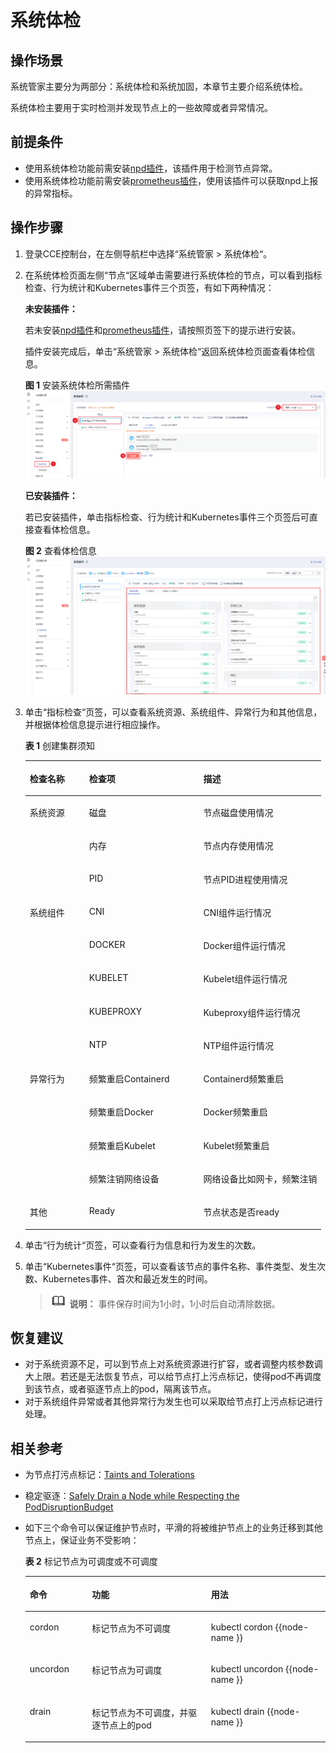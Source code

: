 # 系统体检<a name="cce_01_0218"></a>

## 操作场景<a name="zh-cn_topic_0000001243351889_section1351062732514"></a>

系统管家主要分为两部分：系统体检和系统加固，本章节主要介绍系统体检。

系统体检主要用于实时检测并发现节点上的一些故障或者异常情况。

## 前提条件<a name="zh-cn_topic_0000001243351889_section168785975413"></a>

-   使用系统体检功能前需安装[npd插件](npd-151.md)，该插件用于检测节点异常。
-   使用系统体检功能前需安装[prometheus插件](prometheus-156.md)，使用该插件可以获取npd上报的异常指标。

## 操作步骤<a name="zh-cn_topic_0000001243351889_section13882195819560"></a>

1.  登录CCE控制台，在左侧导航栏中选择“系统管家  \>  系统体检“。
2.  在系统体检页面左侧“节点“区域单击需要进行系统体检的节点，可以看到指标检查、行为统计和Kubernetes事件三个页签，有如下两种情况：

    **未安装插件：**

    若未安装[npd插件](npd-151.md)和[prometheus插件](prometheus-156.md)，请按照页签下的提示进行安装。

    插件安装完成后，单击“系统管家  \>  系统体检“返回系统体检页面查看体检信息。

    **图 1**  安装系统体检所需插件<a name="zh-cn_topic_0000001243351889_fig1685611812461"></a>  
    ![](figures/安装系统体检所需插件.png "安装系统体检所需插件")

    **已安装插件：**

    若已安装插件，单击指标检查、行为统计和Kubernetes事件三个页签后可直接查看体检信息。

    **图 2**  查看体检信息<a name="zh-cn_topic_0000001243351889_fig06331918114"></a>  
    ![](figures/查看体检信息.png "查看体检信息")

3.  单击“指标检查“页签，可以查看系统资源、系统组件、异常行为和其他信息，并根据体检信息提示进行相应操作。

    **表 1**  创建集群须知

    <a name="zh-cn_topic_0000001243351889_table108111152195919"></a>
    <table><thead align="left"><tr id="zh-cn_topic_0000001243351889_row20811252105914"><th class="cellrowborder" valign="top" width="20.03%" id="mcps1.2.4.1.1"><p id="zh-cn_topic_0000001243351889_p14811135212593"><a name="zh-cn_topic_0000001243351889_p14811135212593"></a><a name="zh-cn_topic_0000001243351889_p14811135212593"></a>检查名称</p>
    </th>
    <th class="cellrowborder" valign="top" width="38.59%" id="mcps1.2.4.1.2"><p id="zh-cn_topic_0000001243351889_p15811452145913"><a name="zh-cn_topic_0000001243351889_p15811452145913"></a><a name="zh-cn_topic_0000001243351889_p15811452145913"></a>检查项</p>
    </th>
    <th class="cellrowborder" valign="top" width="41.38%" id="mcps1.2.4.1.3"><p id="zh-cn_topic_0000001243351889_p1418715362071"><a name="zh-cn_topic_0000001243351889_p1418715362071"></a><a name="zh-cn_topic_0000001243351889_p1418715362071"></a>描述</p>
    </th>
    </tr>
    </thead>
    <tbody><tr id="zh-cn_topic_0000001243351889_row88111652155915"><td class="cellrowborder" rowspan="3" valign="top" width="20.03%" headers="mcps1.2.4.1.1 "><p id="zh-cn_topic_0000001243351889_p1298265916593"><a name="zh-cn_topic_0000001243351889_p1298265916593"></a><a name="zh-cn_topic_0000001243351889_p1298265916593"></a>系统资源</p>
    </td>
    <td class="cellrowborder" valign="top" width="38.59%" headers="mcps1.2.4.1.2 "><p id="zh-cn_topic_0000001243351889_p6982145965918"><a name="zh-cn_topic_0000001243351889_p6982145965918"></a><a name="zh-cn_topic_0000001243351889_p6982145965918"></a>磁盘</p>
    </td>
    <td class="cellrowborder" valign="top" width="41.38%" headers="mcps1.2.4.1.3 "><p id="zh-cn_topic_0000001243351889_p131874367719"><a name="zh-cn_topic_0000001243351889_p131874367719"></a><a name="zh-cn_topic_0000001243351889_p131874367719"></a>节点磁盘使用情况</p>
    </td>
    </tr>
    <tr id="zh-cn_topic_0000001243351889_row1040679473"><td class="cellrowborder" valign="top" headers="mcps1.2.4.1.1 "><p id="zh-cn_topic_0000001243351889_p13406592718"><a name="zh-cn_topic_0000001243351889_p13406592718"></a><a name="zh-cn_topic_0000001243351889_p13406592718"></a>内存</p>
    </td>
    <td class="cellrowborder" valign="top" headers="mcps1.2.4.1.2 "><p id="zh-cn_topic_0000001243351889_p21873367719"><a name="zh-cn_topic_0000001243351889_p21873367719"></a><a name="zh-cn_topic_0000001243351889_p21873367719"></a>节点内存使用情况</p>
    </td>
    </tr>
    <tr id="zh-cn_topic_0000001243351889_row94371418277"><td class="cellrowborder" valign="top" headers="mcps1.2.4.1.1 "><p id="zh-cn_topic_0000001243351889_p44374181176"><a name="zh-cn_topic_0000001243351889_p44374181176"></a><a name="zh-cn_topic_0000001243351889_p44374181176"></a>PID</p>
    </td>
    <td class="cellrowborder" valign="top" headers="mcps1.2.4.1.2 "><p id="zh-cn_topic_0000001243351889_p9187173616713"><a name="zh-cn_topic_0000001243351889_p9187173616713"></a><a name="zh-cn_topic_0000001243351889_p9187173616713"></a>节点PID进程使用情况</p>
    </td>
    </tr>
    <tr id="zh-cn_topic_0000001243351889_row981135210590"><td class="cellrowborder" rowspan="5" valign="top" width="20.03%" headers="mcps1.2.4.1.1 "><p id="zh-cn_topic_0000001243351889_p199826593596"><a name="zh-cn_topic_0000001243351889_p199826593596"></a><a name="zh-cn_topic_0000001243351889_p199826593596"></a>系统组件</p>
    </td>
    <td class="cellrowborder" valign="top" width="38.59%" headers="mcps1.2.4.1.2 "><p id="zh-cn_topic_0000001243351889_p13827195212710"><a name="zh-cn_topic_0000001243351889_p13827195212710"></a><a name="zh-cn_topic_0000001243351889_p13827195212710"></a>CNI</p>
    </td>
    <td class="cellrowborder" valign="top" width="41.38%" headers="mcps1.2.4.1.3 "><p id="zh-cn_topic_0000001243351889_p1187236371"><a name="zh-cn_topic_0000001243351889_p1187236371"></a><a name="zh-cn_topic_0000001243351889_p1187236371"></a>CNI组件运行情况</p>
    </td>
    </tr>
    <tr id="zh-cn_topic_0000001243351889_row10303103591119"><td class="cellrowborder" valign="top" headers="mcps1.2.4.1.1 "><p id="zh-cn_topic_0000001243351889_p14304173551114"><a name="zh-cn_topic_0000001243351889_p14304173551114"></a><a name="zh-cn_topic_0000001243351889_p14304173551114"></a>DOCKER</p>
    </td>
    <td class="cellrowborder" valign="top" headers="mcps1.2.4.1.2 "><p id="zh-cn_topic_0000001243351889_p153048351110"><a name="zh-cn_topic_0000001243351889_p153048351110"></a><a name="zh-cn_topic_0000001243351889_p153048351110"></a>Docker组件运行情况</p>
    </td>
    </tr>
    <tr id="zh-cn_topic_0000001243351889_row1430443511120"><td class="cellrowborder" valign="top" headers="mcps1.2.4.1.1 "><p id="zh-cn_topic_0000001243351889_p230412358118"><a name="zh-cn_topic_0000001243351889_p230412358118"></a><a name="zh-cn_topic_0000001243351889_p230412358118"></a>KUBELET</p>
    </td>
    <td class="cellrowborder" valign="top" headers="mcps1.2.4.1.2 "><p id="zh-cn_topic_0000001243351889_p3304535171119"><a name="zh-cn_topic_0000001243351889_p3304535171119"></a><a name="zh-cn_topic_0000001243351889_p3304535171119"></a>Kubelet组件运行情况</p>
    </td>
    </tr>
    <tr id="zh-cn_topic_0000001243351889_row173042355118"><td class="cellrowborder" valign="top" headers="mcps1.2.4.1.1 "><p id="zh-cn_topic_0000001243351889_p17304635171118"><a name="zh-cn_topic_0000001243351889_p17304635171118"></a><a name="zh-cn_topic_0000001243351889_p17304635171118"></a>KUBEPROXY</p>
    </td>
    <td class="cellrowborder" valign="top" headers="mcps1.2.4.1.2 "><p id="zh-cn_topic_0000001243351889_p63048357118"><a name="zh-cn_topic_0000001243351889_p63048357118"></a><a name="zh-cn_topic_0000001243351889_p63048357118"></a>Kubeproxy组件运行情况</p>
    </td>
    </tr>
    <tr id="zh-cn_topic_0000001243351889_row4304133571118"><td class="cellrowborder" valign="top" headers="mcps1.2.4.1.1 "><p id="zh-cn_topic_0000001243351889_p15304163511110"><a name="zh-cn_topic_0000001243351889_p15304163511110"></a><a name="zh-cn_topic_0000001243351889_p15304163511110"></a>NTP</p>
    </td>
    <td class="cellrowborder" valign="top" headers="mcps1.2.4.1.2 "><p id="zh-cn_topic_0000001243351889_p14304153510119"><a name="zh-cn_topic_0000001243351889_p14304153510119"></a><a name="zh-cn_topic_0000001243351889_p14304153510119"></a>NTP组件运行情况</p>
    </td>
    </tr>
    <tr id="zh-cn_topic_0000001243351889_row6811952165919"><td class="cellrowborder" rowspan="4" valign="top" width="20.03%" headers="mcps1.2.4.1.1 "><p id="zh-cn_topic_0000001243351889_p1298215925914"><a name="zh-cn_topic_0000001243351889_p1298215925914"></a><a name="zh-cn_topic_0000001243351889_p1298215925914"></a>异常行为</p>
    </td>
    <td class="cellrowborder" valign="top" width="38.59%" headers="mcps1.2.4.1.2 "><p id="zh-cn_topic_0000001243351889_p48269521972"><a name="zh-cn_topic_0000001243351889_p48269521972"></a><a name="zh-cn_topic_0000001243351889_p48269521972"></a>频繁重启Containerd</p>
    </td>
    <td class="cellrowborder" valign="top" width="41.38%" headers="mcps1.2.4.1.3 "><p id="zh-cn_topic_0000001243351889_p15187113620713"><a name="zh-cn_topic_0000001243351889_p15187113620713"></a><a name="zh-cn_topic_0000001243351889_p15187113620713"></a>Containerd频繁重启</p>
    </td>
    </tr>
    <tr id="zh-cn_topic_0000001243351889_row193915486126"><td class="cellrowborder" valign="top" headers="mcps1.2.4.1.1 "><p id="zh-cn_topic_0000001243351889_p16391124891214"><a name="zh-cn_topic_0000001243351889_p16391124891214"></a><a name="zh-cn_topic_0000001243351889_p16391124891214"></a>频繁重启Docker</p>
    </td>
    <td class="cellrowborder" valign="top" headers="mcps1.2.4.1.2 "><p id="zh-cn_topic_0000001243351889_p1439134811123"><a name="zh-cn_topic_0000001243351889_p1439134811123"></a><a name="zh-cn_topic_0000001243351889_p1439134811123"></a>Docker频繁重启</p>
    </td>
    </tr>
    <tr id="zh-cn_topic_0000001243351889_row2039118484122"><td class="cellrowborder" valign="top" headers="mcps1.2.4.1.1 "><p id="zh-cn_topic_0000001243351889_p8391174810120"><a name="zh-cn_topic_0000001243351889_p8391174810120"></a><a name="zh-cn_topic_0000001243351889_p8391174810120"></a>频繁重启Kubelet</p>
    </td>
    <td class="cellrowborder" valign="top" headers="mcps1.2.4.1.2 "><p id="zh-cn_topic_0000001243351889_p14391124841210"><a name="zh-cn_topic_0000001243351889_p14391124841210"></a><a name="zh-cn_topic_0000001243351889_p14391124841210"></a>Kubelet频繁重启</p>
    </td>
    </tr>
    <tr id="zh-cn_topic_0000001243351889_row63911648101219"><td class="cellrowborder" valign="top" headers="mcps1.2.4.1.1 "><p id="zh-cn_topic_0000001243351889_p1239124831214"><a name="zh-cn_topic_0000001243351889_p1239124831214"></a><a name="zh-cn_topic_0000001243351889_p1239124831214"></a>频繁注销网络设备</p>
    </td>
    <td class="cellrowborder" valign="top" headers="mcps1.2.4.1.2 "><p id="zh-cn_topic_0000001243351889_p1239114815123"><a name="zh-cn_topic_0000001243351889_p1239114815123"></a><a name="zh-cn_topic_0000001243351889_p1239114815123"></a>网络设备比如网卡，频繁注销</p>
    </td>
    </tr>
    <tr id="zh-cn_topic_0000001243351889_row7811135245911"><td class="cellrowborder" valign="top" width="20.03%" headers="mcps1.2.4.1.1 "><p id="zh-cn_topic_0000001243351889_p16982155995917"><a name="zh-cn_topic_0000001243351889_p16982155995917"></a><a name="zh-cn_topic_0000001243351889_p16982155995917"></a>其他</p>
    </td>
    <td class="cellrowborder" valign="top" width="38.59%" headers="mcps1.2.4.1.2 "><p id="zh-cn_topic_0000001243351889_p398225975918"><a name="zh-cn_topic_0000001243351889_p398225975918"></a><a name="zh-cn_topic_0000001243351889_p398225975918"></a>Ready</p>
    </td>
    <td class="cellrowborder" valign="top" width="41.38%" headers="mcps1.2.4.1.3 "><p id="zh-cn_topic_0000001243351889_p161872036072"><a name="zh-cn_topic_0000001243351889_p161872036072"></a><a name="zh-cn_topic_0000001243351889_p161872036072"></a>节点状态是否ready</p>
    </td>
    </tr>
    </tbody>
    </table>

4.  单击“行为统计“页签，可以查看行为信息和行为发生的次数。
5.  单击“Kubernetes事件“页签，可以查看该节点的事件名称、事件类型、发生次数、Kubernetes事件、首次和最近发生的时间。

    >![](public_sys-resources/icon-note.gif) **说明：** 
    >事件保存时间为1小时，1小时后自动清除数据。


## 恢复建议<a name="zh-cn_topic_0000001243351889_section14891134413567"></a>

-   对于系统资源不足，可以到节点上对系统资源进行扩容，或者调整内核参数调大上限。若还是无法恢复节点，可以给节点打上污点标记，使得pod不再调度到该节点，或者驱逐节点上的pod，隔离该节点。
-   对于系统组件异常或者其他异常行为发生也可以采取给节点打上污点标记进行处理。

## 相关参考<a name="zh-cn_topic_0000001243351889_section1598713175217"></a>

-   为节点打污点标记：[Taints and Tolerations](https://kubernetes.io/docs/concepts/configuration/taint-and-toleration/)
-   稳定驱逐：[Safely Drain a Node while Respecting the PodDisruptionBudget](https://kubernetes.io/docs/tasks/administer-cluster/safely-drain-node/)
-   如下三个命令可以保证维护节点时，平滑的将被维护节点上的业务迁移到其他节点上，保证业务不受影响：

    **表 2**  标记节点为可调度或不可调度

    <a name="zh-cn_topic_0000001243351889_table244353324710"></a>
    <table><thead align="left"><tr id="zh-cn_topic_0000001243351889_row184431333184719"><th class="cellrowborder" valign="top" width="20.732073207320735%" id="mcps1.2.4.1.1"><p id="zh-cn_topic_0000001243351889_p644319335474"><a name="zh-cn_topic_0000001243351889_p644319335474"></a><a name="zh-cn_topic_0000001243351889_p644319335474"></a>命令</p>
    </th>
    <th class="cellrowborder" valign="top" width="39.64396439643964%" id="mcps1.2.4.1.2"><p id="zh-cn_topic_0000001243351889_p6443733194714"><a name="zh-cn_topic_0000001243351889_p6443733194714"></a><a name="zh-cn_topic_0000001243351889_p6443733194714"></a>功能</p>
    </th>
    <th class="cellrowborder" valign="top" width="39.62396239623963%" id="mcps1.2.4.1.3"><p id="zh-cn_topic_0000001243351889_p044323316477"><a name="zh-cn_topic_0000001243351889_p044323316477"></a><a name="zh-cn_topic_0000001243351889_p044323316477"></a>用法</p>
    </th>
    </tr>
    </thead>
    <tbody><tr id="zh-cn_topic_0000001243351889_row444323344714"><td class="cellrowborder" valign="top" width="20.732073207320735%" headers="mcps1.2.4.1.1 "><p id="zh-cn_topic_0000001243351889_p1044353314715"><a name="zh-cn_topic_0000001243351889_p1044353314715"></a><a name="zh-cn_topic_0000001243351889_p1044353314715"></a>cordon</p>
    </td>
    <td class="cellrowborder" valign="top" width="39.64396439643964%" headers="mcps1.2.4.1.2 "><p id="zh-cn_topic_0000001243351889_p844373319472"><a name="zh-cn_topic_0000001243351889_p844373319472"></a><a name="zh-cn_topic_0000001243351889_p844373319472"></a>标记节点为不可调度</p>
    </td>
    <td class="cellrowborder" valign="top" width="39.62396239623963%" headers="mcps1.2.4.1.3 "><p id="zh-cn_topic_0000001243351889_p2443133374712"><a name="zh-cn_topic_0000001243351889_p2443133374712"></a><a name="zh-cn_topic_0000001243351889_p2443133374712"></a>kubectl cordon {{node-name }}</p>
    </td>
    </tr>
    <tr id="zh-cn_topic_0000001243351889_row9443123319472"><td class="cellrowborder" valign="top" width="20.732073207320735%" headers="mcps1.2.4.1.1 "><p id="zh-cn_topic_0000001243351889_p7443433134716"><a name="zh-cn_topic_0000001243351889_p7443433134716"></a><a name="zh-cn_topic_0000001243351889_p7443433134716"></a>uncordon</p>
    </td>
    <td class="cellrowborder" valign="top" width="39.64396439643964%" headers="mcps1.2.4.1.2 "><p id="zh-cn_topic_0000001243351889_p944353384711"><a name="zh-cn_topic_0000001243351889_p944353384711"></a><a name="zh-cn_topic_0000001243351889_p944353384711"></a>标记节点为可调度</p>
    </td>
    <td class="cellrowborder" valign="top" width="39.62396239623963%" headers="mcps1.2.4.1.3 "><p id="zh-cn_topic_0000001243351889_p16443333174720"><a name="zh-cn_topic_0000001243351889_p16443333174720"></a><a name="zh-cn_topic_0000001243351889_p16443333174720"></a>kubectl uncordon {{node-name }}</p>
    </td>
    </tr>
    <tr id="zh-cn_topic_0000001243351889_row194441733104720"><td class="cellrowborder" valign="top" width="20.732073207320735%" headers="mcps1.2.4.1.1 "><p id="zh-cn_topic_0000001243351889_p174443330476"><a name="zh-cn_topic_0000001243351889_p174443330476"></a><a name="zh-cn_topic_0000001243351889_p174443330476"></a>drain</p>
    </td>
    <td class="cellrowborder" valign="top" width="39.64396439643964%" headers="mcps1.2.4.1.2 "><p id="zh-cn_topic_0000001243351889_p2444433184713"><a name="zh-cn_topic_0000001243351889_p2444433184713"></a><a name="zh-cn_topic_0000001243351889_p2444433184713"></a>标记节点为不可调度，并驱逐节点上的pod</p>
    </td>
    <td class="cellrowborder" valign="top" width="39.62396239623963%" headers="mcps1.2.4.1.3 "><p id="zh-cn_topic_0000001243351889_p1544414338478"><a name="zh-cn_topic_0000001243351889_p1544414338478"></a><a name="zh-cn_topic_0000001243351889_p1544414338478"></a>kubectl drain {{node-name }}</p>
    </td>
    </tr>
    </tbody>
    </table>


